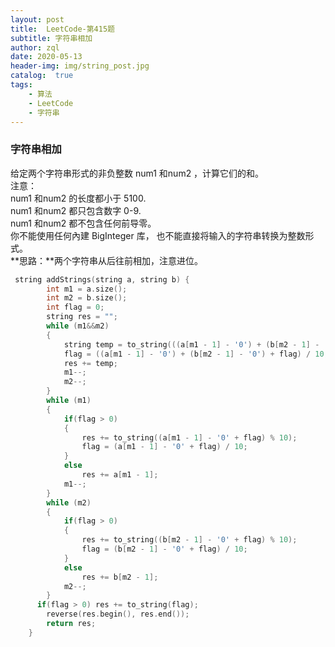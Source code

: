 ```yaml
---
layout: post
title:  LeetCode-第415题
subtitle: 字符串相加
author: zql
date: 2020-05-13
header-img: img/string_post.jpg
catalog:  true
tags:
    - 算法
    - LeetCode
    - 字符串
---
```

### 字符串相加  
给定两个字符串形式的非负整数 num1 和num2 ，计算它们的和。  
注意：  
num1 和num2 的长度都小于 5100.  
num1 和num2 都只包含数字 0-9.  
num1 和num2 都不包含任何前导零。  
你不能使用任何內建 BigInteger 库， 也不能直接将输入的字符串转换为整数形式。  
**思路：**两个字符串从后往前相加，注意进位。  
```c++
 string addStrings(string a, string b) {
	    int m1 = a.size();
	    int m2 = b.size();
	    int flag = 0;
	    string res = "";
	    while (m1&&m2)
	    {
		    string temp = to_string(((a[m1 - 1] - '0') + (b[m2 - 1] - '0') + flag) % 10);
		    flag = ((a[m1 - 1] - '0') + (b[m2 - 1] - '0') + flag) / 10;
		    res += temp;
		    m1--;
		    m2--;
	    }
	    while (m1)
	    {
            if(flag > 0)
            {
                res += to_string((a[m1 - 1] - '0' + flag) % 10);
                flag = (a[m1 - 1] - '0' + flag) / 10;
            }
            else
		        res += a[m1 - 1];
		    m1--;
	    }
	    while (m2)
	    {
            if(flag > 0)
            {
                res += to_string((b[m2 - 1] - '0' + flag) % 10);
                flag = (b[m2 - 1] - '0' + flag) / 10;
            }
            else
		        res += b[m2 - 1];
		    m2--;
    	}
      if(flag > 0) res += to_string(flag);
	    reverse(res.begin(), res.end());
	    return res;
    }
```
